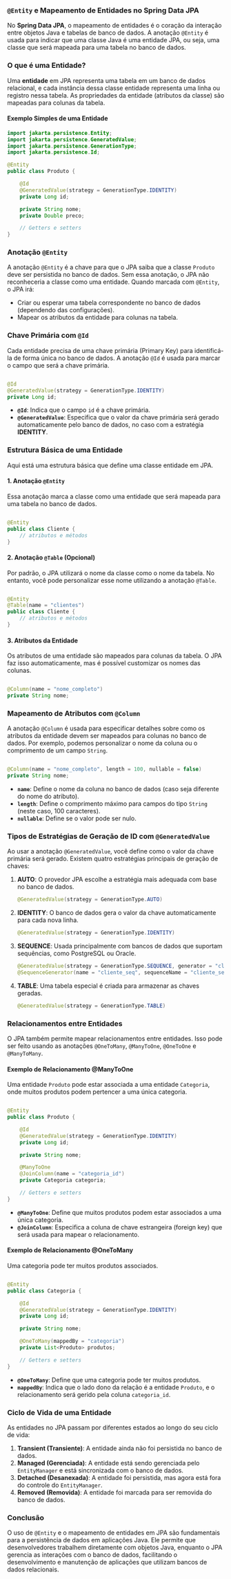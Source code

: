 ### `@Entity` e Mapeamento de Entidades no Spring Data JPA

No **Spring Data JPA**, o mapeamento de entidades é o coração da interação entre objetos Java e tabelas de banco de
dados. A anotação `@Entity` é usada para indicar que uma classe Java é uma entidade JPA, ou seja, uma classe que será
mapeada para uma tabela no banco de dados.

### O que é uma Entidade?

Uma **entidade** em JPA representa uma tabela em um banco de dados relacional, e cada instância dessa classe entidade
representa uma linha ou registro nessa tabela. As propriedades da entidade (atributos da classe) são mapeadas para
colunas da tabela.

#### Exemplo Simples de uma Entidade

```java
import jakarta.persistence.Entity;
import jakarta.persistence.GeneratedValue;
import jakarta.persistence.GenerationType;
import jakarta.persistence.Id;

@Entity
public class Produto {

    @Id
    @GeneratedValue(strategy = GenerationType.IDENTITY)
    private Long id;

    private String nome;
    private Double preco;

    // Getters e setters
}
```

### Anotação `@Entity`

A anotação `@Entity` é a chave para que o JPA saiba que a classe `Produto` deve ser persistida no banco de dados. Sem
essa anotação, o JPA não reconheceria a classe como uma entidade. Quando marcada com `@Entity`, o JPA irá:

- Criar ou esperar uma tabela correspondente no banco de dados (dependendo das configurações).
- Mapear os atributos da entidade para colunas na tabela.

### Chave Primária com `@Id`

Cada entidade precisa de uma chave primária (Primary Key) para identificá-la de forma única no banco de dados. A
anotação `@Id` é usada para marcar o campo que será a chave primária.

```java

@Id
@GeneratedValue(strategy = GenerationType.IDENTITY)
private Long id;
```

- **`@Id`**: Indica que o campo `id` é a chave primária.
- **`@GeneratedValue`**: Especifica que o valor da chave primária será gerado automaticamente pelo banco de dados, no
  caso com a estratégia **IDENTITY**.

### Estrutura Básica de uma Entidade

Aqui está uma estrutura básica que define uma classe entidade em JPA.

#### 1. Anotação `@Entity`

Essa anotação marca a classe como uma entidade que será mapeada para uma tabela no banco de dados.

```java

@Entity
public class Cliente {
    // atributos e métodos
}
```

#### 2. Anotação `@Table` (Opcional)

Por padrão, o JPA utilizará o nome da classe como o nome da tabela. No entanto, você pode personalizar esse nome
utilizando a anotação `@Table`.

```java

@Entity
@Table(name = "clientes")
public class Cliente {
    // atributos e métodos
}
```

#### 3. Atributos da Entidade

Os atributos de uma entidade são mapeados para colunas da tabela. O JPA faz isso automaticamente, mas é possível
customizar os nomes das colunas.

```java

@Column(name = "nome_completo")
private String nome;
```

### Mapeamento de Atributos com `@Column`

A anotação `@Column` é usada para especificar detalhes sobre como os atributos da entidade devem ser mapeados para
colunas no banco de dados. Por exemplo, podemos personalizar o nome da coluna ou o comprimento de um campo `String`.

```java

@Column(name = "nome_completo", length = 100, nullable = false)
private String nome;
```

- **`name`**: Define o nome da coluna no banco de dados (caso seja diferente do nome do atributo).
- **`length`**: Define o comprimento máximo para campos do tipo `String` (neste caso, 100 caracteres).
- **`nullable`**: Define se o valor pode ser nulo.

### Tipos de Estratégias de Geração de ID com `@GeneratedValue`

Ao usar a anotação `@GeneratedValue`, você define como o valor da chave primária será gerado. Existem quatro estratégias
principais de geração de chaves:

1. **AUTO**: O provedor JPA escolhe a estratégia mais adequada com base no banco de dados.

   ```java
   @GeneratedValue(strategy = GenerationType.AUTO)
   ```

2. **IDENTITY**: O banco de dados gera o valor da chave automaticamente para cada nova linha.

   ```java
   @GeneratedValue(strategy = GenerationType.IDENTITY)
   ```

3. **SEQUENCE**: Usada principalmente com bancos de dados que suportam sequências, como PostgreSQL ou Oracle.

   ```java
   @GeneratedValue(strategy = GenerationType.SEQUENCE, generator = "cliente_seq")
   @SequenceGenerator(name = "cliente_seq", sequenceName = "cliente_sequence", allocationSize = 1)
   ```

4. **TABLE**: Uma tabela especial é criada para armazenar as chaves geradas.

   ```java
   @GeneratedValue(strategy = GenerationType.TABLE)
   ```

### Relacionamentos entre Entidades

O JPA também permite mapear relacionamentos entre entidades. Isso pode ser feito usando as
anotações `@OneToMany`, `@ManyToOne`, `@OneToOne` e `@ManyToMany`.

#### Exemplo de Relacionamento @ManyToOne

Uma entidade `Produto` pode estar associada a uma entidade `Categoria`, onde muitos produtos podem pertencer a uma única
categoria.

```java

@Entity
public class Produto {

    @Id
    @GeneratedValue(strategy = GenerationType.IDENTITY)
    private Long id;

    private String nome;

    @ManyToOne
    @JoinColumn(name = "categoria_id")
    private Categoria categoria;

    // Getters e setters
}
```

- **`@ManyToOne`**: Define que muitos produtos podem estar associados a uma única categoria.
- **`@JoinColumn`**: Especifica a coluna de chave estrangeira (foreign key) que será usada para mapear o relacionamento.

#### Exemplo de Relacionamento @OneToMany

Uma categoria pode ter muitos produtos associados.

```java

@Entity
public class Categoria {

    @Id
    @GeneratedValue(strategy = GenerationType.IDENTITY)
    private Long id;

    private String nome;

    @OneToMany(mappedBy = "categoria")
    private List<Produto> produtos;

    // Getters e setters
}
```

- **`@OneToMany`**: Define que uma categoria pode ter muitos produtos.
- **`mappedBy`**: Indica que o lado dono da relação é a entidade `Produto`, e o relacionamento será gerido pela
  coluna `categoria_id`.

### Ciclo de Vida de uma Entidade

As entidades no JPA passam por diferentes estados ao longo do seu ciclo de vida:

1. **Transient (Transiente)**: A entidade ainda não foi persistida no banco de dados.
2. **Managed (Gerenciada)**: A entidade está sendo gerenciada pelo `EntityManager` e está sincronizada com o banco de
   dados.
3. **Detached (Desanexada)**: A entidade foi persistida, mas agora está fora do controle do `EntityManager`.
4. **Removed (Removida)**: A entidade foi marcada para ser removida do banco de dados.

### Conclusão

O uso de `@Entity` e o mapeamento de entidades em JPA são fundamentais para a persistência de dados em aplicações Java.
Ele permite que desenvolvedores trabalhem diretamente com objetos Java, enquanto o JPA gerencia as interações com o
banco de dados, facilitando o desenvolvimento e manutenção de aplicações que utilizam bancos de dados relacionais.